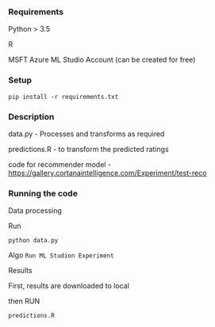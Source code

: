 ### Requirements
Python > 3.5

R

MSFT Azure ML Studio Account (can be created for free)

### Setup
`pip install -r requirements.txt`

### Description
data.py - Processes and transforms as required

predictions.R - to transform the predicted ratings

code for recommender model - https://gallery.cortanaintelligence.com/Experiment/test-reco

### Running the code
Data processing

Run

`python data.py`

Algo
`Run ML Studion Experiment`

Results

First, results are downloaded to local

then RUN

`predictions.R`

